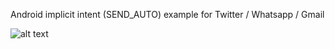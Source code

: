 Android implicit intent (SEND_AUTO) example for Twitter / Whatsapp / Gmail

![alt text](https://github.com/AlexPeshkov/Android_Implicit_Intent_Example/blob/feature/CI_other_stuff/app/src/main/res/screenshot.png)
